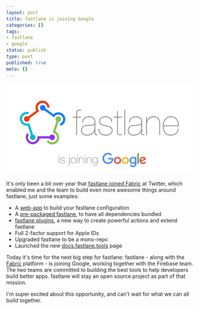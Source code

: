 ```yaml
---
layout: post
title: fastlane is joining Google
categories: []
tags:
- fastlane
- google
status: publish
type: post
published: true
meta: {}
---
```


![](/squarespace_images/static_545299aae4b0e9514fe30c95_54529a29e4b025a90f45cc50_588652f0e6f2e14123570b50_1485198071513__img.png_)
  


It's only been a bit over year that [fastlane joined Fabric](https://krausefx.com/blog/fastlane-is-now-part-of-fabric) at Twitter, which enabled me and the team to build even more awesome things around fastlane, just some examples:

* A [web-app](https://fabric.io/features/distribution) to build your fastlane configuration
* A [pre-packaged fastlane](https://download.fastlane.tools/), to have all dependencies bundled
* [fastlane plugins](https://fabric.io/blog/introducing-fastlane-plugins), a new way to create powerful actions and extend fastlane
* Full 2-factor support for Apple IDs
* Upgraded fastlane to be a mono-repo
* Launched the new [docs.fastlane.tools](https://docs.fastlane.tools) page

Today it's time for the next big step for fastlane: fastlane - along with the [Fabric](https://fabric.io/blog/fabric-joins-google) platform - is joining Google, working together with the Firebase team. The two teams are committed to building the best tools to help developers build better apps. fastlane will stay an open source project as part of that mission.

I'm super excited about this opportunity, and can't wait for what we can all build together.
